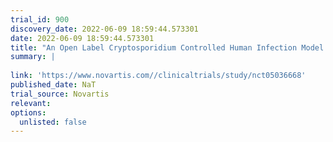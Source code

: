 ```yaml
---
trial_id: 900
discovery_date: 2022-06-09 18:59:44.573301
date: 2022-06-09 18:59:44.573301
title: "An Open Label Cryptosporidium Controlled Human Infection Model (CHIM) to Assess the Efficacy and Safety of ABO809 in Healthy Participants"
summary: |
  
link: 'https://www.novartis.com//clinicaltrials/study/nct05036668'
published_date: NaT
trial_source: Novartis
relevant: 
options:
  unlisted: false
---
```

